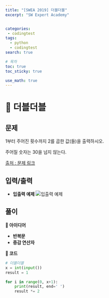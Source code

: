 ```yaml
---
title: "[SWEA 2019] 더블더블"
excerpt: "SW Expert Academy"


categories:
 - codingtest
tags:
  - python
  - codingtest
search: true

# 목차
toc: true  
toc_sticky: true 

use_math: true
---
```

# 🦥 더블더블

## 문제  
1부터 주어진 횟수까지 2를 곱한 값(들)을 출력하시오.  

주어질 숫자는 30을 넘지 않는다.     
  
[출처 : 문제 링크](https://swexpertacademy.com/main/code/problem/problemDetail.do?problemLevel=1&contestProbId=AV5QDEX6AqwDFAUq&categoryId=AV5QDEX6AqwDFAUq&categoryType=CODE&problemTitle=&orderBy=PASS_RATE&selectCodeLang=PYTHON&select-1=1&pageSize=10&pageIndex=2)

## 입력/출력
- **입출력 예제**
    ![입출력 예제](https://github.com/user-attachments/assets/5d7bf18c-72f6-4b21-b5cd-8d7698f84c43)


## 풀이
**🔎 아이디어**
- **반복문**
- **증감 연산자**

**🔎 코드**
```python
# 더블더블
x = int(input())
result = 1

for i in range(0, x+1):
    print(result, end=' ')
    result *= 2
```